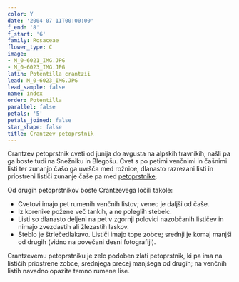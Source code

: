 ```yaml
---
color: Y
date: '2004-07-11T00:00:00'
f_end: '8'
f_start: '6'
family: Rosaceae
flower_type: C
image:
- M_0-6021_IMG.JPG
- M_0-6023_IMG.JPG
latin: Potentilla crantzii
lead: M_0-6023_IMG.JPG
lead_sample: false
name: index
order: Potentilla
parallel: false
petals: '5'
petals_joined: false
star_shape: false
title: Crantzev petoprstnik
---
```

Crantzev petoprstnik cveti od junija do avgusta na alpskih travnikih, našli pa ga boste tudi na Snežniku in Blegošu. Cvet s po petimi venčnimi in čašnimi listi ter zunanjo čašo ga uvršča med rožnice, dlanasto razrezani listi in priostreni lističi zunanje čaše pa med [petoprstnike](../l_potentilla.htm).

Od drugih petoprstnikov boste Crantzevega ločili takole:

-   Cvetovi imajo pet rumenih venčnih listov; venec je daljši od čaše.
-   Iz korenike požene več tankih, a ne poleglih stebelc.
-   Listi so dlanasto deljeni na pet v zgornji polovici nazobčanih lističev in nimajo zvezdastih ali žlezastih laskov.
-   Steblo je štrlečedlakavo. Lističi imajo tope zobce; srednji je komaj manjši od drugih (vidno na povečani desni fotografiji).

Crantzevemu petoprstniku je zelo podoben zlati petoprstnik, ki pa ima na lističih priostrene zobce, srednjega precej manjšega od drugih; na venčnih listih navadno opazite temno rumene lise.
